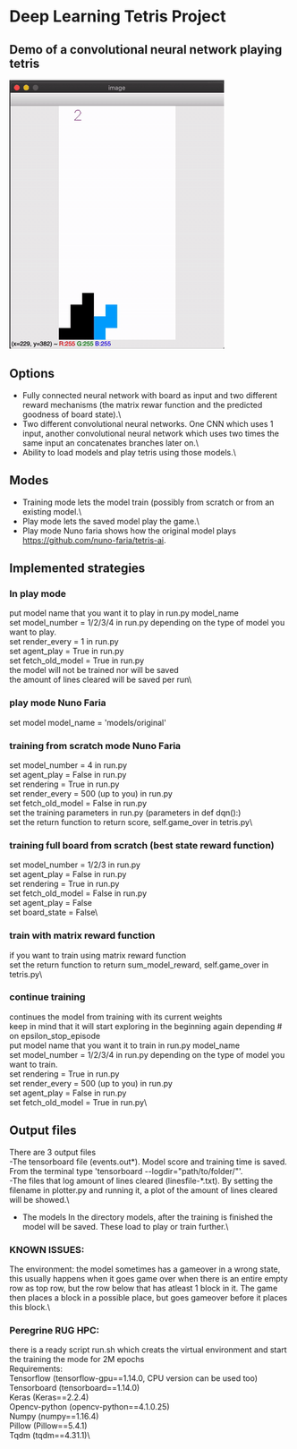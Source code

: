 # Deep Learning Tetris Project

## Demo of a convolutional neural network playing tetris
![Demo - First 10000 points](./demofinal.gif)

## Options
- Fully connected neural network with board as input and two different reward mechanisms (the matrix rewar function and the predicted goodness of board state).\
- Two different convolutional neural networks. One CNN which uses 1 input, another convolutional neural network which uses two times the same input an concatenates branches later on.\
- Ability to load models and play tetris using those models.\
## Modes
- Training mode lets the model train (possibly from scratch or from an existing model.\
- Play mode lets the saved model play the game.\
- Play mode Nuno faria shows how the original model plays https://github.com/nuno-faria/tetris-ai.

## Implemented strategies
### In play mode
put model name that you want it to play in run.py model_name\
set model_number = 1/2/3/4 in run.py depending on the type of model you want to play.\
set render_every = 1  in run.py\
set agent_play = True in run.py\
set fetch_old_model = True in run.py\
the model will not be trained nor will be saved\
the amount of lines cleared will be saved per run\
### play mode Nuno Faria  
set model model_name = 'models/original'
### training from scratch mode Nuno Faria  
set model_number =  4 in run.py\
set agent_play = False in run.py\
set rendering = True in run.py\
set render_every = 500 (up to you)  in run.py\
set fetch_old_model = False in run.py\
set the training parameters in run.py (parameters in def dqn():)\
set the return function to return score, self.game_over in tetris.py\
### training full board from scratch (best state reward function)
set model_number =  1/2/3 in run.py\
set agent_play = False in run.py\
set rendering = True in run.py\
set fetch_old_model = False in run.py\
set agent_play = False\
set board_state = False\
### train with matrix reward function
if you want to train using matrix reward function\
set the return function to return sum_model_reward, self.game_over in tetris.py\
### continue training 
continues the model from training with its current weights\
keep in mind that it will start exploring in the beginning again depending # on epsilon_stop_episode\
put model name that you want it to train in run.py model_name\
set model_number = 1/2/3/4 in run.py depending on the type of model you want to train.\
set rendering = True in run.py\
set render_every = 500 (up to you)  in run.py\
set agent_play = False in run.py\
set fetch_old_model = True in run.py\


## Output files
There are 3 output files\
-The tensorboard file (events.out&ast;). Model score and training time is saved.\
From the terminal type 'tensorboard --logdir="path/to/folder/"'.\
-The files that log amount of lines cleared (linesfile-&ast;.txt). By setting the filename in plotter.py and running it, a plot of the amount of lines cleared will be showed.\
- The models In the directory models, after the training is finished the model will be saved. These load to play or train further.\
### KNOWN ISSUES:
The environment: the model sometimes has a gameover in a wrong state, this usually happens when it goes game over when there is an entire empty row as top row, but the row below that has atleast 1 block in it. The game then places a block in a possible place, but goes gameover before it places this block.\

### Peregrine RUG HPC:
there is a ready script run.sh which creats the virtual environment and start the training the mode for 2M epochs\
Requirements:\
Tensorflow (tensorflow-gpu==1.14.0, CPU version can be used too)\
Tensorboard (tensorboard==1.14.0)\
Keras (Keras==2.2.4)\
Opencv-python (opencv-python==4.1.0.25)\
Numpy (numpy==1.16.4)\
Pillow (Pillow==5.4.1)\
Tqdm (tqdm==4.31.1)\
